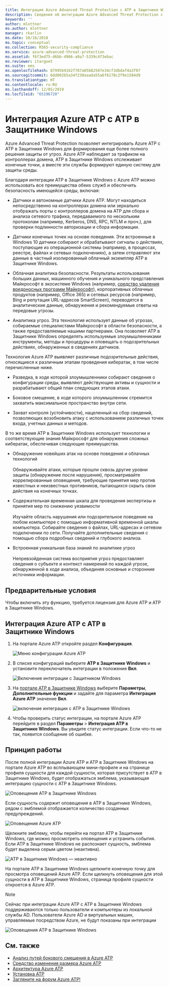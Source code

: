 ```yaml
---
title: Интеграция Azure Advanced Threat Protection с ATP в Защитнике Windows | Документы Майкрософт
description: Сведения об интеграции Azure Advanced Threat Protection с ATP в Защитнике Windows для полной поддержки обнаружения угроз
keywords: ''
author: mlottner
ms.author: mlottner
manager: rkarlin
ms.date: 10/18/2018
ms.topic: conceptual
ms.collection: M365-security-compliance
ms.service: azure-advanced-threat-protection
ms.assetid: f6f3ed75-d6bb-4966-a9a7-5339c4f3ebac
ms.reviewer: itargoet
ms.suite: ems
ms.openlocfilehash: 87995b9162f787a05b82507e34cf3dbdaf4a3f07
ms.sourcegitcommit: 6dd002b5a34f230aaada55a6f6178c2f9e1584d9
ms.translationtype: HT
ms.contentlocale: ru-RU
ms.lasthandoff: 12/05/2019
ms.locfileid: "65196720"
---
```

# <a name="integrate-azure-atp-with-windows-defender-atp"></a>Интеграция Azure ATP с ATP в Защитнике Windows

Azure Advanced Threat Protection позволяет интегрировать Azure ATP с ATP в Защитнике Windows для формирования еще более полного решения защиты от угроз. Azure ATP наблюдает за трафиком на контроллерах домена, ATP в Защитнике Windows отслеживает конечные точки, а вместе эти службы формируют единую систему для защиты среды.

Благодаря интеграции ATP в Защитнике Windows с Azure ATP можно использовать все преимущества обеих служб и обеспечить безопасность имеющейся среды, включая:

- Датчики и автономные датчики Azure ATP. Могут находиться непосредственно на контроллерах домена или зеркально отображать порты с контроллеров домена на ATP для сбора и анализа сетевого трафика, передаваемого по нескольким протоколам (например, Kerberos, DNS, RPC, NTLM и проч.), для проверки подлинности авторизации и сбора информации. 

-   Датчики конечных точек на основе поведения. Эти встроенные в Windows 10 датчики собирают и обрабатывают сигналы о действиях, поступающие из операционной системы (например, в процессах, реестре, файлах и сетевых подключениях), а затем отправляют эти данные в частный изолированный облачный экземпляр ATP в Защитнике Windows.

- Облачная аналитика безопасности. Результаты использования больших данных, машинного обучения и уникального представления Майкрософт в экосистеме Windows (например, [средство удаления вредоносных программ Майкрософт](https://www.microsoft.com/download/malicious-software-removal-tool-details.aspx)), корпоративных облачных продуктов (например, Office 365) и сетевых ресурсов (например, Bing и репутация URL-адресов SmartScreen), переводятся в аналитические данные, обнаружения и рекомендуемые ответы на передовые угрозы.

- Аналитика угроз. Эта технология использует данные об угрозах, собираемые специалистами Майкрософт в области безопасности, а также предоставляемые нашими партнерами. Она позволяет ATP в Защитнике Windows определять используемые злоумышленниками инструменты, методы и процедуры и оповещать о подозрительных действиях, обнаруженных в сведениях датчиков.

Технология Azure ATP выявляет различные подозрительные действия, относящиеся к различным этапам проведения кибератак, в том числе перечисленные ниже.

- Разведка, в ходе которой злоумышленники собирают сведения о конфигурации среды, выявляют действующие активы и сущности и разрабатывают общий план следующих этапов атаки.

- Боковое смещение, в ходе которого злоумышленник стремится захватить максимальное пространство внутри сети.

- Захват контроля (устойчивости), нацеленный на сбор сведений, позволяющих возобновить атаку с использованием различных точек входа, учетных данных и методов.

В то же время ATP в Защитнике Windows использует технологии и соответствующие знания Майкрософт для обнаружения сложных кибератак, обеспечивая следующие преимущества.

- Обнаружение новейших атак на основе поведения и облачных технологий<br></br>Обнаруживайте атаки, которые прошли сквозь другие уровни защиты (обнаружение после нарушения), просматривайте коррелированные оповещения, требующие принятия мер против известных и неизвестных противников, пытающихся скрыть свои действия на конечных точках.

- Содержательная временная шкала для проведения экспертизы и принятия мер по снижению уязвимости<br></br>Изучайте область нарушения или подозрительное поведение на любом компьютере с помощью информативной временной шкалы компьютера. Собирайте сведения о файлах, URL-адресах и сетевом подключении по сети. Получайте дополнительные сведения с помощью сбора подробных сведений и глубокого анализа.

- Встроенная уникальная база знаний по аналитике угроз<br></br>Непревзойденная система восприятия угроз предоставляет сведения о субъекте и контекст намерений по каждой угрозе, обнаруженной в ходе анализа, объединяя основные и сторонние источники информации.

## <a name="prerequisites"></a>Предварительные условия

Чтобы включить эту функцию, требуется лицензия для Azure ATP и ATP в Защитнике Windows. 


## <a name="how-to-integrate-azure-atp-with-windows-defender-atp"></a>Интеграция Azure ATP с ATP в Защитнике Windows

1. На портале Azure ATP откройте раздел **Конфигурация**. 

    ![Меню конфигурации Azure ATP](./media/atp-configuration-wd.png)
2. В списке конфигураций выберите **ATP в Защитнике Windows** и установите переключатель интеграции в положение **Вкл**. 

    ![Включение интеграции с Защитником Windows](./media/enable-integration.png)


3. На [портале ATP в Защитнике Windows](https://securitycenter.windows.com/preferences/advanced) выберите **Параметры**, **Дополнительные функции** и задайте для параметра **Интеграция Azure ATP** значение **Вкл**. 

    ![включение интеграции с ATP в Защитнике Windows](./media/wd-atp-enable.png)

4. Чтобы проверить статус интеграции, на портале Azure ATP перейдите в раздел **Параметры** > **Интеграция ATP в Защитнике Windows**. Вы увидите статус интеграции. Если что-то не так, появится сообщение об ошибке. 

## <a name="how-it-works"></a>Принцип работы

После полной интеграции Azure ATP и ATP в Защитнике Windows на портале Azure ATP во всплывающем мини-профиле и на странице профиля сущности для каждой сущности, которая присутствует в ATP в Защитнике Windows, будет отображаться эмблема, указывающая интеграцию сущности с ATP в Защитнике Windows. 

 ![Оповещения ATP в Защитнике Windows](./media/profile-alerts-wd.png)

Если сущность содержит оповещения в ATP в Защитнике Windows, рядом с эмблемой отображается количество созданных предупреждений.

 ![Оповещения Azure ATP](./media/atp-integrated-wd-icon-alerts.png)

Щелкните эмблему, чтобы перейти на портал ATP в Защитнике Windows, где можно просмотреть оповещения и устранить события. Если ATP в Защитнике Windows не распознает сущность, эмблема будет выделена серым цветом (неактивна). 

 ![ATP в Защитнике Windows — неактивно](./media/wd-grey.png)

На портале ATP в Защитнике Windows щелкните конечную точку для просмотра оповещений Azure ATP. Если щелкнуть оповещения для этой сущности в ATP в Защитнике Windows, страница профиля сущности откроется в Azure ATP. 
 
 > [!NOTE]
 > Сейчас при интеграции Azure ATP с ATP в Защитнике Windows поддерживаются только пользователи и компьютеры из локальной службы AD. Пользователи Azure AD и виртуальных машин, управляемые посредством Azure, не будут показаны при интеграции 

![Оповещения ATP в Защитнике Windows](./media/wd-atp-alerts.png)


## <a name="see-also"></a>См. также

- [Анализ путей бокового смещения в Azure ATP](use-case-lateral-movement-path.md)
- [Средство изменения размера Azure ATP](http://aka.ms/aatpsizingtool)
- [Архитектура Azure ATP](atp-architecture.md)
- [Установка ATP](install-atp-step1.md)
- [Загляните на форум Azure ATP!](https://aka.ms/azureatpcommunity)


